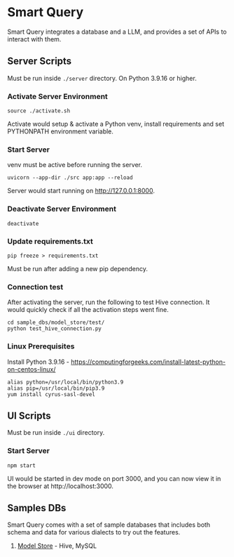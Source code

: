 # Smart Query

Smart Query integrates a database and a LLM, and provides a set of APIs to interact with them.

## Server Scripts

Must be run inside `./server` directory. On Python 3.9.16 or higher.

### Activate Server Environment
```
source ./activate.sh
```
Activate would setup & activate a Python venv, install requirements and set PYTHONPATH environment variable.

### Start Server
venv must be active before running the server.
```
uvicorn --app-dir ./src app:app --reload
```

Server would start running on http://127.0.0.1:8000.

### Deactivate Server Environment
```
deactivate
```

### Update requirements.txt
```
pip freeze > requirements.txt
```
Must be run after adding a new pip dependency.

### Connection test

After activating the server, run the following to test Hive connection. It would quickly check if all the activation steps went fine.
```
cd sample_dbs/model_store/test/
python test_hive_connection.py
```

### Linux Prerequisites
Install Python 3.9.16 - https://computingforgeeks.com/install-latest-python-on-centos-linux/

```
alias python=/usr/local/bin/python3.9
alias pip=/usr/local/bin/pip3.9
yum install cyrus-sasl-devel
```

## UI Scripts

Must be run inside `./ui` directory.

### Start Server
```
npm start
```

UI would be started in dev mode on port 3000, and you can now view it in the browser at http://localhost:3000.

## Samples DBs

Smart Query comes with a set of sample databases that includes both schema and data for various dialects to try out the features.

1. [Model Store](./sample_dbs/model_store/README.md) - Hive, MySQL
